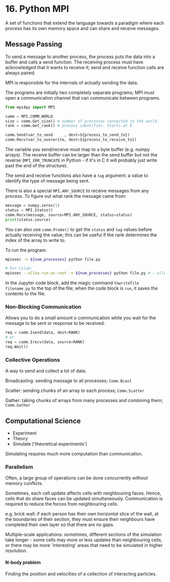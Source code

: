 # 16. Python MPI

A set of functions that extend the language towards a paradigm where each process has its own memory space and can share and receive messages.

## Message Passing

To send a message to another process, the process puts the data into a buffer and calls a send function. The receiving process must have acknowledged that it wants to receive it; send and receive function calls are always paired.

MPI is responsible for the internals of actually sending the data.

The programs are initially two completely separate programs; MPI must open a communication channel that can communicate between programs.

```python
from mpi4py import MPI

comm = MPI.COMM_WORLD
size = comm.Get_size() # number of processes connected to the world
rank = comm.Get_rank() # process identifier. Starts at 0

comm.Send(var_to_send     , dest=${process_to_send_to})
comm.Recv(var_to_overwrite, dest=${process_to_receive_to})
```

The variable you send/receive must map to a byte buffer (e.g. numpy arrays). The receive buffer can be larger than the send buffer but not the reverse (`MPI_ERR_TRUNCATE` in Python - if it's in C it will probably just write past the end of the structure).

The send and receive functions also have a `tag` argument: a value to identify the type of message being sent.

There is also a special `MPI.ANY_SOURCE` to receive messages from any process. To figure out what rank the message came from:

```python
message = numpy.zeros(1)
status = MPI.Status()
comm.Recv(message, source=MPI.ANY_SOURCE, status=status)
print(status.source)
```

You can also use `comm.Probe()` to get the `status` and `tag` values before actually receiving the value; this can be useful if the rank determines the index of the array to write to.


To run the program:

```bash
mpiexec -n ${num_processes} python file.py

# For Colab:
mpiexec --allow-run-as-root -n ${num_processes} python file.py # --allow-run-as-root flag required
```

In the Jupyter code block, add the magic command `%%writefile filename.py` to the top of the file; when the code block is `run`, it saves the contents to the file.

### Non-Blocking Communication

Allows you to do a small amount o communication while you wait for the message to be sent or response to be received.

```python
req = comm.Isend(data, dest=RANK)
# or
req = comm.Irecv(data, source=RANK)
req.Wait()
```

### Collective Operations

A way to send and collect a lot of data.

Broadcasting: sending message to all processes; `Comm.Bcast`

Scatter: sending chunks of an array to each process; `Comm.Scatter`

Gather: taking chunks of arrays from many processes and combining them; `Comm.Gather`

## Computational Science

- Experiment
- Theory
- Simulate ('theoretical experiments')

Simulating requires much more computation than communication.

### Parallelism

Often, a large group of operations can be done concurrently without memory conflicts.

Sometimes, each cell update affects cells with neighbouring faces. Hence, cells that do share faces can be updated simultaneously. Communication is required to reduce the forces from neighbouring cells.

e.g. brick wall: if each person has their own horizontal slice of the wall, at the boundaries of their section, they must ensure their neighbours have completed their own layer so that there are no gaps.

Multiple-scale applications: sometimes, different sections of the simulation take longer - some cells may more or less updates than neighbouring cells, or there may be more 'interesting' areas that need to be simulated in higher resolution.

#### N-body problem

Finding the position and velocities of a collection of interacting particles.
